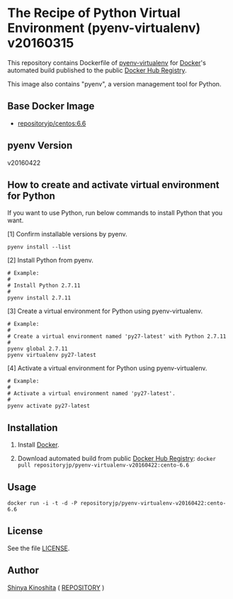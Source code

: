 # The Recipe of Python Virtual Environment (pyenv-virtualenv) v20160315

This repository contains Dockerfile of [pyenv-virtualenv](https://github.com/yyuu/pyenv-virtualenv) for [Docker](https://www.docker.com/)'s automated build published to the public [Docker Hub Registry](https://hub.docker.com/).

This image also contains "pyenv", a version management tool for Python.

## Base Docker Image

* [repositoryjp/centos:6.6](https://hub.docker.com/r/repositoryjp/centos/)

## pyenv Version

v20160422

## How to create and activate virtual environment for Python

If you want to use Python, run below commands to install Python that you want.

[1] Confirm installable versions by pyenv.

	pyenv install --list

[2] Install Python from pyenv.

	# Example:
	#
	# Install Python 2.7.11
	#
	pyenv install 2.7.11

[3] Create a virtual environment for Python using pyenv-virtualenv.

	# Example:
	#
	# Create a virtual environment named 'py27-latest' with Python 2.7.11
	#
	pyenv global 2.7.11
	pyenv virtualenv py27-latest

[4] Activate a virtual environment for Python using pyenv-virtualenv.

	# Example:
	#
	# Activate a virtual environment named 'py27-latest'.
	#
	pyenv activate py27-latest

## Installation

1. Install [Docker](https://www.docker.com/).

2. Download automated build from public [Docker Hub Registry](https://hub.docker.com/): `docker pull repositoryjp/pyenv-virtualenv-v20160422:cento-6.6`

## Usage

    docker run -i -t -d -P repositoryjp/pyenv-virtualenv-v20160422:cento-6.6

## License

See the file [LICENSE](../../../../../LICENSE).

## Author

[Shinya Kinoshita](http://www.shinyakinoshita.com) ( [REPOSITORY](http://www.repositories.jp) )
